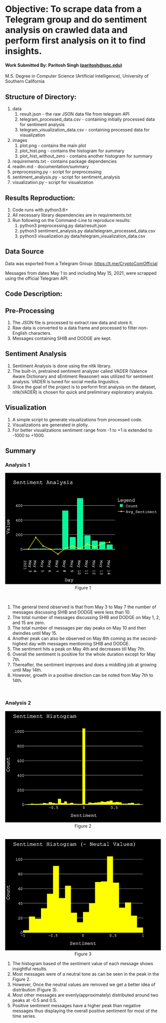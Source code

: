 # Objective: To scrape data from a Telegram group and do sentiment analysis on crawled data and perform first analysis on it to find insights.

#### Work Submitted By: Paritosh Singh (paritosh@usc.edu) 
M.S. Degree in Computer Science (Artificial Intelligence), University of Southern California

## Structure of Directory:

1. data
    1. result.json - the raw JSON data file from telegram API
    2. telegram_processed_data.csv - containing initially processed data for sentiment analysis
    3.  telegram_visualization_data.csv - containing processed data for visualization
2. images
    1. plot.png - contains the main plot
    2. plot_hist.png - contains the histogram for summary
    3. plot_hist_without_zero - contains another histogram for summary
3. requirements.txt - contains package dependencies
4. readm.md - documentation/summary
5. preprocessing.py - script for preprocessing
6. sentiment_analysis.py - script for sentiment_analysis
7. visualization.py - script for visualization


## Results Reproduction:

1. Code runs with python3.6+
2. All necessary library dependencies are in requirements.txt
3. Run following on the Command-Line to reproduce results:
    1. python3 preprocessing.py data/result.json
    2. python3 sentiment_analysis.py data/telegram_processed_data.csv
    3. python3 visualization.py data/telegram_visualization_data.csv


## Data Source 

Data was exported from a Telegram Group: https://t.me/CryptoComOfficial

Messages from dates May 1 to and including May 15, 2021, were scrapped using the official Telegram API.

## Code Description:

## Pre-Processing
1. The JSON file is processed to extract raw data and store it.
2. Raw data is converted to a data frame and processed to filter non-English characters.
3. Messages containing SHIB and DODGE are kept.

## Sentiment Analysis
1. Sentiment Analysis is done using the nltk library.
2. The built-in, pretrained sentiment analyzer called VADER (Valence Aware Dictionary and sEntiment Reasoner) was utilized for sentiment analysis. VADER is tuned for social media linguistics.
3. Since the goal of the project is to perform first analysis on the dataset, nltk(VADER) is chosen for quick and preliminary exploratory analysis.
    
## Visualization
1. A simple script to generate visualizations from processed code. 
2. Visualizations are generated in plotly.
3. For better visualizations sentiment range from -1 to +1 is extended to -1000 to +1000.
    
## Summary

### Analysis 1

  <p align="center">
    <img src="images/plot.png" />
    <br>
    Figure 1
  </p>

<br>

  1. The general trend observed is that from May 3 to May 7 the number of messages discussing SHIB and DODGE were less than 10.
  2. The total number of messages discussing SHIB and DODGE on May 1, 2, and 15 are zero.
  3. The total number of messages per day peaks on May 10 and then dwindles until May 15.
  4. Another peak can also be observed on May 8th coming as the second-highest day with messages mentioning SHIB and DODGE.
  5. The sentiment hits a peak on May 4th and decreases till May 7th.
  6. Overall the sentiment is positive for the whole duration except for May 7th.
  7. Thereafter, the sentiment improves and does a middling job at growing until May 14th. 
  8. However, growth in a positive direction can be noted from May 7th to 14th.

<br>

### Analysis 2

<p align="center">
    <img src="images/plot_hist.png" />
    <br>
    Figure 2
    <br>
    <br>
    <br>
    <img src="images/plot_hist_without_zero.png" />
    <br>
    Figure 3
  </p>


  1. The histogram based of the sentiment value of each message shows insightful results.
  2. Most messages were of a neutral tone as can be seen in the peak in the Figure 2.
  3. However, Once the neutral values are removed we get a better idea of distribution (Figure 3).
  4. Most other messages are evenly(approximately) distributed around two peaks at -0.5 and 0.5.
  5. Positive sentiment messages have a higher peak than negative messages thus displaying the overall positive sentiment for most of the time series.


